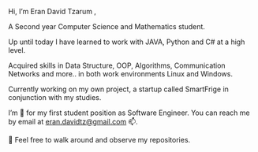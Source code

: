 Hi, I’m Eran David Tzarum ,

A Second year Computer Science and Mathematics student.

Up until today I have learned to work with JAVA, Python and C# at a high level.

Acquired skills in Data Structure, OOP, Algorithms, Communication Networks and more..
in both work environments Linux and Windows.

Currently working on my own project, a startup called SmartFrige in conjunction with my studies.

I’m  👀  for my first student position as Software Engineer.
You can reach me by email at eran.davidtz@gmail.com 📫.

🌱 Feel free to walk around and observe my repositories.
